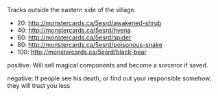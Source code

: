 Tracks outside the eastern side of the village.

* 20: http://monstercards.ca/5esrd/awakened-shrub
* 40: http://monstercards.ca/5esrd/hyena
* 60: http://monstercards.ca/5esrd/spider
* 80: http://monstercards.ca/5esrd/poisonous-snake
* 100: http://monstercards.ca/5esrd/black-bear

positive: Will sell magical components and become a sorceror if saved.

negative: If people see his death, or find out your responsible somehow, they will trust you less
